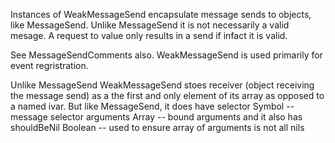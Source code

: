 Instances of WeakMessageSend encapsulate message sends to objects, like MessageSend. Unlike MessageSend it is not necessarily a valid mesage.  A request to value only results in a send if infact it is valid. See MessageSendComments also. WeakMessageSend is used primarily for event regristration. Unlike MessageSend WeakMessageSend stoes receiver (object receiving the message send) as a the first and only element of its array as opposed to a named ivar.But like MessageSend, it does have selector		Symbol -- message selector arguments		Array -- bound argumentsand it also has shouldBeNil		Boolean --  used to ensure array of arguments is not all nils